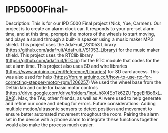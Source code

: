 # IPD5000Final-
Description: This is for our IPD 5000 Final project (Nick, Yue, Carmen). Our project is to create an alarm clock car. It responds to your pre-set alarm time, and at this time, prompts the motors of the wheels to start moving, and plays a sound through a built-in speaker using a music maker MP3 shield. 
This project uses the AdaFruit_VS1053 Library (https://github.com/adafruit/Adafruit_VS1053_Library) for the music maker shield.
This project uses the RTClib library (https://github.com/adafruit/RTClib) for the RTC module that codes for the set alarm time.
This project also uses  SD and wire libraries (https://www.arduino.cc/en/Reference/Libraries) for SD card access.
This was also used for help (https://forum.arduino.cc/t/how-to-use-rtc-for-correcting-stepper-motor-rpm/1206257)
We used the wheel base from the Detkin lab and code for basic motor controls (https://drive.google.com/drive/folders/1npt_h8X4EoTk62ZUFpgeEifBo6xL_BA8).
Max, the TAs, other friends, as well as AI were used to help generate and refine our code and debug for errors.
Future considerations: Adding multiple motion/ultrasonic sensors to detect position and movement to ensure better automated movement troughout the room. Pairing the alarm set in the device with a phone alarm to integrate these functions together would also make the process much easier. 
